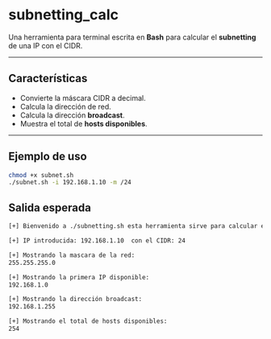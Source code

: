 # subnetting_calc

Una herramienta para terminal escrita en **Bash** para calcular el **subnetting** de una IP con el CIDR.

---

## Características

- Convierte la máscara CIDR a decimal.
- Calcula la dirección de red.
- Calcula la dirección **broadcast**.
- Muestra el total de **hosts disponibles**.

---

## Ejemplo de uso

```bash
chmod +x subnet.sh
./subnet.sh -i 192.168.1.10 -m /24
```
## Salida esperada
```bash
[+] Bienvenido a ./subnetting.sh esta herramienta sirve para calcular el subnetting de una IP 

[+] IP introducida: 192.168.1.10  con el CIDR: 24

[+] Mostrando la mascara de la red:
255.255.255.0

[+] Mostrando la primera IP disponible:
192.168.1.0

[+] Mostrando la dirección broadcast:
192.168.1.255

[+] Mostrando el total de hosts disponibles:
254
```


